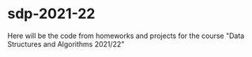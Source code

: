 # sdp-2021-22
Here will be the code from homeworks and projects for the course "Data Structures and Algorithms 2021/22"
